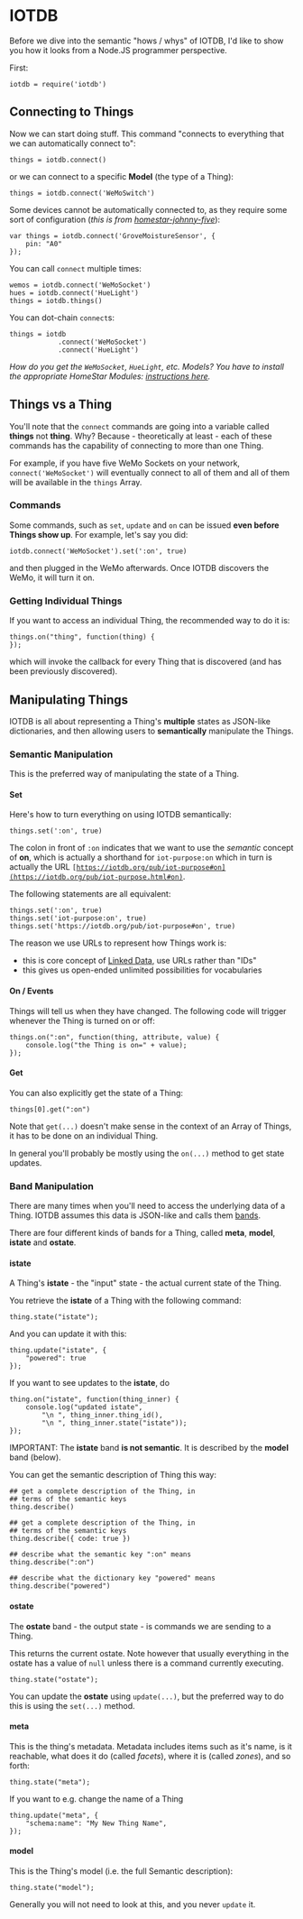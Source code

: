 # IOTDB

Before we dive into the semantic "hows / whys" of IOTDB, I'd like to show you how it looks from a Node.JS programmer perspective.

First:

    iotdb = require('iotdb')

## Connecting to Things

Now we can start doing stuff. This command "connects to everything that we can automatically connect to":

    things = iotdb.connect()

or we can connect to a specific **Model** (the type of a Thing):

    things = iotdb.connect('WeMoSwitch')
    
Some devices cannot be automatically connected to, as they require some sort of configuration (*this is from [homestar-johnny-five](https://github.com/dpjanes/homestar-johnny-five)*):

    var things = iotdb.connect('GroveMoistureSensor', {
        pin: "A0"
    });

You can call <code>connect</code> multiple times:

	wemos = iotdb.connect('WeMoSocket')
	hues = iotdb.connect('HueLight')
	things = iotdb.things()
	
	
You can dot-chain <code>connect</code>s:

	things = iotdb
				.connect('WeMoSocket')
				.connect('HueLight')
				
_How do you get the <code>WeMoSocket</code>, <code>HueLight</code>, etc. Models? You have to install the appropriate HomeStar Modules: [instructions here](https://homestar.io/about/things)._
				
## Things vs a Thing

You'll note that the <code>connect</code> commands are going into a variable called **things** not **thing**.
Why?
Because - theoretically at least - each of these commands has the capability of connecting to more than one Thing.

For example, if you have five WeMo Sockets on your network, <code>connect('WeMoSocket')</code> will eventually connect to all of them and all of them will be available in the <code>things</code> Array.

### Commands

Some commands, such as <code>set</code>, <code>update</code> and <code>on</code> can be issued **even before Things show up**. For example, let's say you did:

	iotdb.connect('WeMoSocket').set(':on', true)
	
and then plugged in the WeMo afterwards. 
Once IOTDB discovers the WeMo, it will turn it on.

### Getting Individual Things

If you want to access an individual Thing, the recommended way to do it is:

	things.on("thing", function(thing) {
	});
	
which will invoke the callback for every Thing that is discovered (and has been previously discovered).

## Manipulating Things

IOTDB is all about representing a Thing's **multiple** states as JSON-like dictionaries, and then allowing users to **semantically** manipulate the Things. 

### Semantic Manipulation

This is the preferred way of manipulating the state of a Thing.

#### Set

Here's how to turn everything on using IOTDB semantically:

    things.set(':on', true)
    
The colon in front of <code>:on</code> indicates that we want to use the _semantic_ concept of **on**, which is actually a shorthand for 
<code>iot-purpose:on</code> which in turn is actually the URL
<code>[https://iotdb.org/pub/iot-purpose#on](https://iotdb.org/pub/iot-purpose.html#on)</code>. 

The following statements are all equivalent:

    things.set(':on', true)
    things.set('iot-purpose:on', true)
    things.set('https://iotdb.org/pub/iot-purpose#on', true)

The reason we use URLs to represent how Things work is:

* this is core concept of [Linked Data](https://en.wikipedia.org/wiki/Linked_data), use URLs rather than "IDs"
* this gives us open-ended unlimited possibilities for vocabularies

#### On / Events

Things will tell us when they have changed. The following
code will trigger whenever the Thing is turned on or off:

	things.on(":on", function(thing, attribute, value) {
		console.log("the Thing is on=" + value);
	});

#### Get

You can also explicitly get the state of a Thing:

	things[0].get(":on")
	
Note that <code>get(...)</code> doesn't make sense in the context of an Array of Things, it has to be done on an individual Thing.

In general you'll probably be mostly using the <code>on(...)</code> method to get state updates.

### Band Manipulation

There are many times when you'll need to access the underlying data of a Thing. 
IOTDB assumes this data is JSON-like and calls them [bands](https://homestar.io/about/state).

There are four different kinds of bands for a Thing, called **meta**, **model**, **istate** and **ostate**.

#### istate

A Thing's **istate** - the "input" state - the actual current state of the Thing.

You retrieve the **istate** of a Thing with the following command:

    thing.state("istate");
    
And you can update it with this:

	thing.update("istate", {
		"powered": true
	});

If you want to see updates to the **istate**, do

    thing.on("istate", function(thing_inner) {
        console.log("updated istate", 
        	"\n ", thing_inner.thing_id(), 
        	"\n ", thing_inner.state("istate"));
    });

IMPORTANT:
The **istate** band **is not semantic**. 
It is described by the **model** band (below). 

You can get the semantic description of Thing this way:

	## get a complete description of the Thing, in
	## terms of the semantic keys
	thing.describe()
	
	## get a complete description of the Thing, in
	## terms of the semantic keys
	thing.describe({ code: true })
	
	## describe what the semantic key ":on" means
	thing.describe(":on")
	
	## describe what the dictionary key "powered" means
	thing.describe("powered")

#### ostate

The **ostate** band - the output state - is commands we are sending
to a Thing.

This returns the current ostate. Note however that usually everything in the ostate has a value of <code>null</code> unless there is a command currently executing.

    thing.state("ostate");
    
You can update the **ostate** using <code>update(...)</code>, but the preferred way to do this is using the <code>set(...)</code> method.

#### meta

This is the thing's metadata. Metadata includes items such as it's name, is it reachable, what does it do (called *facets*), where it is (called *zones*), and so forth:

    thing.state("meta");

If you want to e.g. change the name of a Thing

	thing.update("meta", {
		"schema:name": "My New Thing Name",
	});

#### model

This is the Thing's model (i.e. the full Semantic description):

    thing.state("model");
    
Generally you will not need to look at this, and you never <code>update</code> it.

